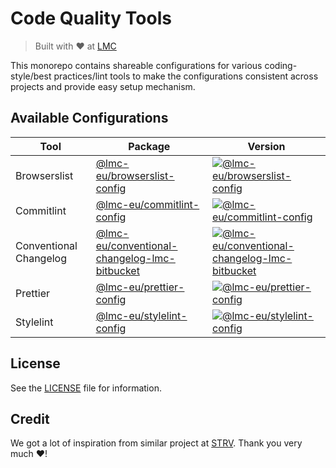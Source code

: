 # Code Quality Tools

> Built with ❤️ at [LMC][lmc-home]

This monorepo contains shareable configurations for various coding-style/best practices/lint tools to make the configurations consistent across projects and provide easy setup mechanism.

## Available Configurations

| Tool                   | Package                                                                                       | Version                                                                    |
| ---------------------- | --------------------------------------------------------------------------------------------- | -------------------------------------------------------------------------- |
| Browserslist           | [@lmc-eu/browserslist-config](packages/browserslist-config)                                   | [![@lmc-eu/browserslist-config][blc-badge]][blc-npm]                       |
| Commitlint             | [@lmc-eu/commitlint-config](packages/commitlint-config)                                       | [![@lmc-eu/commitlint-config][clc-badge]][clc-npm]                         |
| Conventional Changelog | [@lmc-eu/conventional-changelog-lmc-bitbucket](packages/conventional-changelog-lmc-bitbucket) | [![@lmc-eu/conventional-changelog-lmc-bitbucket][cc-badge]][cc-npm]        |
| Prettier               | [@lmc-eu/prettier-config](packages/prettier-config)                                           | [![@lmc-eu/prettier-config][pc-badge]][pc-npm]                             |
| Stylelint              | [@lmc-eu/stylelint-config](packages/stylelint-config)                                         | [![@lmc-eu/stylelint-config][slc-badge]][slc-npm]                          |

## License

See the [LICENSE](LICENSE) file for information.

## Credit

We got a lot of inspiration from similar project at [STRV][strv-github]. Thank you very much ❤️!

[lmc-home]: https://www.lmc.eu
[blc-npm]: https://npmjs.org/package/%40lmc-eu/browserslist-config
[blc-badge]: https://img.shields.io/npm/v/%40lmc-eu/browserslist-config.svg?style=flat-square
[cc-npm]: https://npmjs.org/package/%40lmc-eu/conventional-changelog-lmc-bitbucket
[cc-badge]: https://img.shields.io/npm/v/%40lmc-eu/conventional-changelog-lmc-bitbucket.svg?style=flat-square
[pc-npm]: https://www.npmjs.com/package/@lmc-eu/prettier-config
[pc-badge]: https://img.shields.io/npm/v/%40lmc-eu/prettier-config.svg?style=flat-square
[clc-npm]: https://www.npmjs.com/package/@lmc-eu/commitlint-config
[clc-badge]: https://img.shields.io/npm/v/%40lmc-eu/commitlint-config.svg?style=flat-square
[slc-npm]: https://www.npmjs.com/package/@lmc-eu/stylelint-config
[slc-badge]: https://img.shields.io/npm/v/%40lmc-eu/stylelint-config.svg?style=flat-square
[strv-github]: https://github.com/strvcom/code-quality-tools

